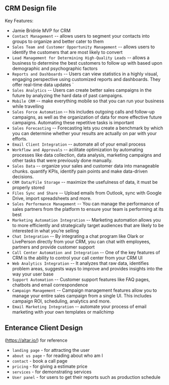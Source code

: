 ## CRM Design file

Key Features:
- Jamie Bridnle MVP for CRM
- `Contact Management` -- allows users to segment your contacts into groups to organize and better cater to them
- `Sales Team and Customer Opportunity Management` -- allows users to identify the customers that are most likely to convert
- `Lead Management for Determining High-Quality Leads` -- allows a business to determine the best customers to follow up with based upon demographic and psychographic factors
- `Reports and Dashboards` -- Users can view statistics in a highly visual, engaging perspective using customized reports and dashboards. They offer real-time data updates `
- `Sales Analytics` -- Users can create better sales campaigns in the future by analyzing the hard data of past campaigns.
- `Mobile CRM` -- make everything mobile so that you can run your business while travelling
- `Sales Force Automation` -- his includes outgoing calls and follow-up campaigns, as well as the organization of data for more effective future campaigns. Automating these repetitive tasks is important
- `Sales Forecasting` -- Forecasting lets you create a benchmark by which you can determine whether your results are actually on par with your efforts.
- `Email Client Integration` -- automate all of your email process
- `Workflow and Approvals` -- acilitate optimization by automating processes like data collection, data analysis, marketing campaigns and other tasks that were previously done manually.
- `Sales Data` -- organize your sales and customer data into manageable chunks. quantify KPIs, identify pain points and make data-driven decisions.
- `CRM Data/File Storage` -- maximize the usefulness of data, it must be properly stored
- `Files Sync and Share` -- Upload emails from Outlook, sync with Google Drive, import spreadsheets and more.
- `Sales Performance Management` -- You can manage the performance of sales partners from the platform to ensure your team is performing at its best
- `Marketing Automation Integration` -- Marketing automation allows you to more efficiently and strategically target audiences that are likely to be interested in what you’re selling
- `Chat Integration` -- By integrating a chat program like Olark or LivePerson directly from your CRM, you can chat with employees, partners and provide customer support
- `Call Center Automation and Integration` -- One of the key features of CRM is the ability to control your call center from your CRM UI 
- `Web Analytics Integration` --  It analyzes that raw data, identifies problem areas, suggests ways to improve and provides insights into the way your user base
- `Support Automation` -- Customer support features like FAQ pages, chatbots and email correspondence
- `Campaign Management` -- Campaign management features allow you to manage your entire sales campaign from a single UI. This includes campaign ROI, scheduling, analytics and more. 
- `Email Marketing Integration` -- automate your process of email marketing with your own templates or mailchimp

## Enterance Client Design

(https://altar.io/) for reference

- `landing page` - for attracting the user
- `about us page` - for reading about who am I
- `contact` - book a call page
- `pricing` - for giving a estimate price
- `services` - for demonstrating services
- `User panel` - for users to get their reports such as production schedule
